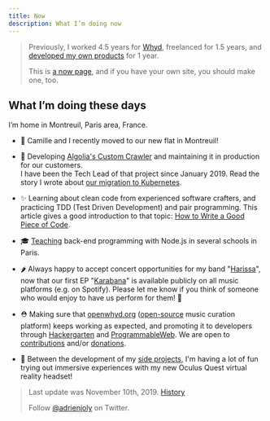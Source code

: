 ```yaml
---
title: Now
description: What I’m doing now
---
```

> Previously, I worked 4.5 years for [Whyd](https://medium.com/openwhyd/music-amongst-other-topics-a4f41657d6d), freelanced for 1.5 years, and [developed my own products](https://hackernoon.com/12-months-to-become-an-indie-hacker-ad0c916c1f5f) for 1 year.
>
> This is [a now page](http://nownownow.com/about), and if you have your own site, you should make one, too.

## What I’m doing these days

I’m home in Montreuil, Paris area, France.

- 🚚 Camille and I recently moved to our new flat in Montreuil!

- 💼 Developing [Algolia's Custom Crawler](https://www.algolia.com/solutions/crawler/) and maintaining it in production for our customers. <br/> I have been the Tech Lead of that project since January 2019. Read the story I wrote about [our migration to Kubernetes](https://blog.algolia.com/challenging-migration-heroku-google-kubernetes-engine/).

- ✨ Learning about clean code from experienced software crafters, and practicing TDD (Test Driven Development) and pair programming. This article gives a good introduction to that topic: [How to Write a Good Piece of Code](https://dev.to/taillogs/how-to-write-a-good-piece-of-code-2gmj).
  
- 🎓 [Teaching](/teaching) back-end programming with Node.js in several schools in Paris.
  
- 🌶 Always happy to accept concert opportunities for my band "[Harissa](https://www.facebook.com/harissaquartet)", now that our first EP "[Karabana](https://cabaneariff.com/harissa-karabana)" is available publicly on all music platforms (e.g. on Spotify). Please let me know if you think of someone who would enjoy to have us perform for them! 🤗
  
- ⛑ Making sure that [openwhyd.org](https://openwhyd.org) ([open-source](https://github.com/openwhyd) music curation platform) keeps working as expected, and promoting it to developers through [Hackergarten](https://www.meetup.com/fr-FR/Paris-Hackergarten) and [ProgrammableWeb](https://www.programmableweb.com/api/openwhyd-user). We are open to [contributions](https://openwhyd.org/contribute) and/or [donations](https://openwhyd.org/donate).

- 🎲 Between the development of my [side projects](/prod), I'm having a lot of fun trying out immersive experiences with my new Oculus Quest virtual reality headset!

> Last update was November 10th, 2019. [History](https://github.com/adrienjoly/adrienjoly.github.com/commits/master/now)
>
> Follow [@adrienjoly](https://twitter.com/adrienjoly) on Twitter.
